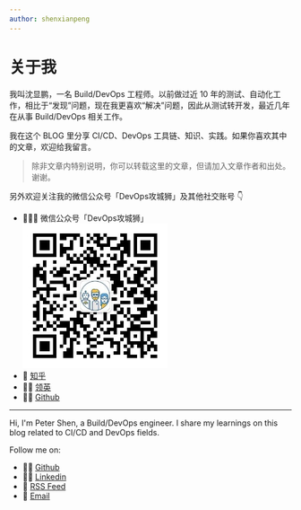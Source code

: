 ```yaml
---
author: shenxianpeng
---
```


# 关于我

我叫沈显鹏，一名 Build/DevOps 工程师。以前做过近 10 年的测试、自动化工作，相比于“发现”问题，现在我更喜欢“解决”问题，因此从测试转开发，最近几年在从事 Build/DevOps 相关工作。

我在这个 BLOG 里分享 CI/CD、DevOps 工具链、知识、实践。如果你喜欢其中的文章，欢迎给我留言。

> 除非文章内特别说明，你可以转载这里的文章，但请加入文章作者和出处。谢谢。

另外欢迎关注我的微信公众号「DevOps攻城狮」及其他社交账号 👇

* 👨🏼‍💻 微信公众号「DevOps攻城狮」
![](index/qrcode.jpg)
* 🚩 [知乎](https://www.zhihu.com/people/shenxianpeng)
* 🤙🏻 [领英](https://www.linkedin.com/in/xianpeng-shen/)
* 👨‍💻 [Github](https://github.com/shenxianpeng)

---

Hi, I'm Peter Shen, a Build/DevOps engineer. I share my learnings on this blog related to CI/CD and DevOps fields.

Follow me on:

* 👨‍💻 [Github](https://github.com/shenxianpeng)
* 🤙🏻 [Linkedin](https://www.linkedin.com/in/xianpeng-shen/)
* 🚩 [RSS Feed](https://shenxianpeng.github.io/atom.xml)
* 📧 [Email](mailto:xianpeng.shen@gmail.com)

<!-- <a href="mailto:xianpeng.shen@gmail.com"><img title="Gmail" height="32" width="32" src="https://raw.githubusercontent.com/shenxianpeng/shenxianpeng/master/assets/gmail.svg"></a>
<a href="https://github.com/shenxianpeng"><img title="GitHub" height="32" width="32" src="https://raw.githubusercontent.com/shenxianpeng/shenxianpeng/master/assets/github.svg"></a>
<a href="https://www.linkedin.com/in/xianpeng-shen/"><img title="LinkedIn" height="32" width="32" src="https://raw.githubusercontent.com/shenxianpeng/shenxianpeng/master/assets/linkedin.svg"></a> -->

